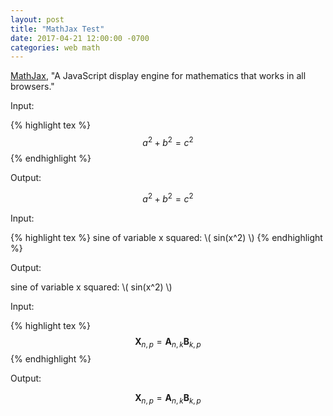 ```yaml
---
layout: post
title: "MathJax Test"
date: 2017-04-21 12:00:00 -0700
categories: web math
---
```


[MathJax][mathjax-home], "A JavaScript display engine for mathematics that works in all
browsers."

<script
src="https://cdnjs.cloudflare.com/ajax/libs/mathjax/2.7.0/MathJax.js?config=TeX-AMS-MML_HTMLorMML"
type="text/javascript"></script>

Input:

{% highlight tex %}
$$a^2 + b^2 = c^2$$
{% endhighlight %}

Output:

$$a^2 + b^2 = c^2$$

Input:

{% highlight tex %}
sine of variable x squared: \\( sin(x^2) \\)
{% endhighlight %}

Output:

sine of variable x squared: \\( sin(x^2) \\)

Input:

{% highlight tex %}
$$ \mathbf{X}_{n,p} = \mathbf{A}_{n,k} \mathbf{B}_{k,p} $$
{% endhighlight %}

Output:

$$ \mathbf{X}_{n,p} = \mathbf{A}_{n,k} \mathbf{B}_{k,p} $$

[mathjax-home]: https://www.mathjax.org/
